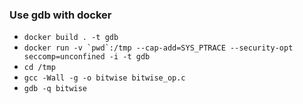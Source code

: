 ### Use gdb with docker 

- `docker build . -t gdb`
- ``` docker run -v `pwd`:/tmp --cap-add=SYS_PTRACE --security-opt seccomp=unconfined -i -t gdb ```
- `cd /tmp`
- `gcc -Wall -g -o bitwise bitwise_op.c`
- `gdb -q bitwise`
